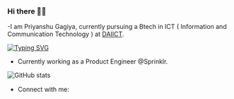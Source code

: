 ### Hi there 👋👀
-I am Priyanshu Gagiya, currently pursuing a Btech in ICT ( Information and Communication Technology ) at [DAIICT](https://www.daiict.ac.in).

[![Typing SVG](https://readme-typing-svg.demolab.com?font=Fira+Code&size=25&duration=1000&pause=1000&width=535&lines=Problem+Solving;Backend+Developer;Competitive+Programming)](https://github.com/PriyanshuGagiya)

- Currently working as a Product Engineer @Sprinklr.

![GitHub stats](https://github-readme-stats.vercel.app/api?username=PriyanshuGagiya&show_icons=true&theme=transparent)

- Connect with me:
<a href="https://www.linkedin.com/in/priyanshu-gagiya-612aa6220/" target="blank"><img src="https://raw.githubusercontent.com/rahuldkjain/github-profile-readme-generator/master/src/images/icons/Social/linked-in-alt.svg" height="15" width="20" /></a>

<!--
**PriyanshuGagiya/PriyanshuGagiya** is a ✨ _special_ ✨ repository because its `README.md` (this file) appears on your GitHub profile.
- 🔭 I’m currently working on Routier-
- 🌱 I’m currently learning ...
- 👯 I’m looking to collaborate on ...
- 🤔 I’m looking for help with ...
- 💬 Ask me about ...
- 📫 How to reach me: ...
- 😄 Pronouns: ...
- ⚡ Fun fact: ...
Here are some ideas to get you started:

-->
